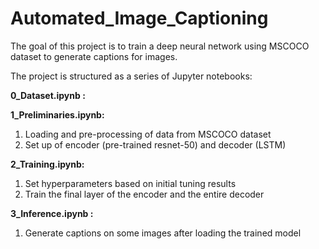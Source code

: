 # Automated_Image_Captioning
The goal of this project is to train a deep neural network using MSCOCO dataset to generate captions for images.

The project is structured as a series of Jupyter notebooks:

**0_Dataset.ipynb :**

**1_Preliminaries.ipynb:**

  1. Loading and pre-processing of data from MSCOCO dataset
  2. Set up of encoder (pre-trained resnet-50) and decoder (LSTM)

**2_Training.ipynb:**

  1. Set hyperparameters based on initial tuning results
  2. Train the final layer of the encoder and the entire decoder

**3_Inference.ipynb :**

  1. Generate captions on some images after loading the trained model
